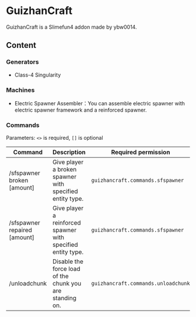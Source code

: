 # GuizhanCraft

GuizhanCraft is a Slimefun4 addon made by ybw0014.

## Content

### Generators

- Class-4 Singularity

### Machines

- Electric Spawner Assembler：You can assemble electric spawner with electric spawner framework and a reinforced spawner.

### Commands

Parameters: `<>` is required, `[]` is optional

| Command                                            | Description                                                  | Required permission                 |
|----------------------------------------------------|--------------------------------------------------------------|-------------------------------------|
| /sfspawner broken <player> <entityType> [amount]   | Give player a broken spawner with specified entity type.     | `guizhancraft.commands.sfspawner`   |
| /sfspawner repaired <player> <entityType> [amount] | Give player a reinforced spawner with specified entity type. | `guizhancraft.commands.sfspawner`   |
| /unloadchunk                                       | Disable the force load of the chunk you are standing on.     | `guizhancraft.commands.unloadchunk` |
